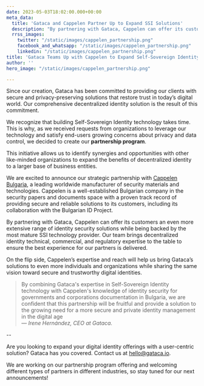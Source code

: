 ```yaml
---
date: 2023-05-03T18:02:00.000+00:00
meta_data:
  title: 'Gataca and Cappelen Partner Up to Expand SSI Solutions'
  description: "By partnering with Gataca, Cappelen can offer its customers further identity security solutions backed by the most mature SSI technology provider"
  rrss_images:
    twitter: "/static/images/cappelen_partnership.png"
    facebook_and_whatsapp: "/static/images/cappelen_partnership.png"
    linkedin: "/static/images/cappelen_partnership.png"
title: 'Gataca Teams Up with Cappelen to Expand Self-Sovereign Identity Solutions'
author: ''
hero_image: "/static/images/cappelen_partnership.png"

---
```

Since our creation, Gataca has been committed to providing our clients with secure and privacy-preserving solutions that restore trust in today’s digital world. Our comprehensive decentralized identity solution is the result of this commitment.

We recognize that building Self-Sovereign Identity technology takes time. This is why, as we received requests from organizations to leverage our technology and satisfy end-users growing concerns about privacy and data control, we decided to create our **partnership program**.

This initiative allows us to identify synergies and opportunities with other like-minded organizations to expand the benefits of decentralized identity to a larger base of business entities.

We are excited to announce our strategic partnership with [Cappelen Bulgaria](https://www.cappelen-group.com/en/ID-security.htm), a leading worldwide manufacturer of security materials and technologies. 
Cappelen is a well-established Bulgarian company in the security papers and documents space with a proven track record of providing secure and reliable solutions to its customers, including its collaboration with the Bulgarian ID Project.

By partnering with Gataca, Cappelen can offer its customers an even more extensive range of identity security solutions while being backed by the most mature SSI technology provider. Our team brings decentralized identity technical, commercial, and regulatory expertise to the table to ensure the best experience for our partners is delivered.

On the flip side, Cappelen’s expertise and reach will help us bring Gataca’s solutions to even more individuals and organizations while sharing the same vision toward secure and trustworthy digital identities.

> By combining Gataca's expertise in Self-Sovereign Identity technology with Cappelen's knowledge of identity security for governments and corporations documentation in Bulgaria, we are confident that this partnership will be fruitful and provide a solution to the growing need for a more secure and private identity management in the digital age \
> — <cite>Irene Hernández, CEO at Gataca.<cite>

--

Are you looking to expand your digital identity offerings with a user-centric solution? Gataca has you covered. Contact us at [hello@gataca.io](hello@gataca.io).

We are working on our partnership program offering and welcoming different types of partners in different industries, so stay tuned for our next announcements!

